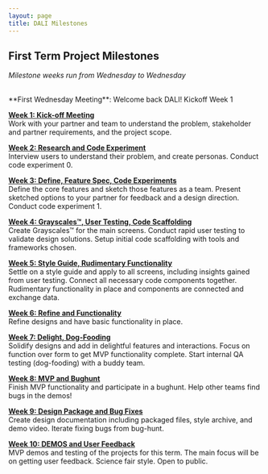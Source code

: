 ```yaml
---
layout: page
title: DALI Milestones
---
```



## First Term Project Milestones

*Milestone weeks run from Wednesday to Wednesday*

<br>
**First Wednesday Meeting**: Welcome back DALI! Kickoff Week 1

[**Week 1: Kick-off Meeting**](week01/)<br>
Work with your partner and team to understand the problem, stakeholder and partner requirements, and the project scope.
<!---(share research in pitch format - what is exciting about this?)--->


[**Week 2: Research and Code Experiment**](week02/)<br>
Interview users to understand their problem, and create personas. Conduct code experiment 0.


[**Week 3: Define, Feature Spec, Code Experiments**](week03/)<br>
Define the core features and sketch those features as a team. Present sketched options to your partner for feedback and a design direction. Conduct code experiment 1.


[**Week 4: Grayscales™, User Testing, Code Scaffolding**](week04/)<br>
Create Grayscales™ for the main screens. Conduct rapid user testing to validate design solutions. Setup initial code scaffolding with tools and frameworks chosen.


[**Week 5: Style Guide, Rudimentary Functionality**](week05/)<br>
Settle on a style guide and apply to all screens, including insights gained from user testing. Connect all necessary code components together. Rudimentary functionality in place and components are connected and exchange data.


[**Week 6: Refine and Functionality**](week06/)<br>
Refine designs and have basic functionality in place.


[**Week 7: Delight, Dog-Fooding**](week07/)<br>
Solidify designs and add in delightful features and interactions. Focus on function over form to get MVP functionality complete. Start internal QA testing (dog-fooding) with a buddy team.


[**Week 8: MVP and Bughunt**](week08/)<br>
Finish MVP functionality and participate in a bughunt. Help other teams find bugs in the demos!


[**Week 9: Design Package and Bug Fixes**](week09/)<br>
Create design documentation including packaged files, style archive, and demo video. Iterate fixing bugs from bug-hunt.


[**Week 10: DEMOS and User Feedback**](week10/)<br>
MVP demos and testing of the projects for this term. The main focus will be on getting user feedback. Science fair style. Open to public.



<!--
## Continuing Term Project Milestones TBD

* **Planning Meeting** (week 1):<br>
  Incorporate feedback and user testing from previous term into a cohesive milestone plan for the term.
  * Everyone: milestone plan, goals

* **User Testing Plan** (week 2):<br>
  Create a testing goal and plan for the term.

* **Implement** (week 3):<br>
  Code, Build, Design.
  * Dev: implement code test framework

* **Test** (week 4):<br>
  Do user testing based on plan.

* **Implement** (week 5):<br>
  Code, Build, Design

* **Test** (week 6):<br>
  Do user testing based on plan. External users.

* **Implement** (week 7):<br>
  Code, Build, Design

* **Bug Hunt** (week 8):<br>
  Finish MVP functionality and participate in a bughunt. Help other teams find bugs in the demos!

* **Design Documentation & Bug Fixing** (week 9):<br>
  Create design documentation such as style guides and demo videos.  Iterate fixing bugs from bughunt.

* **Term Demos and Testing** (week 10):<br>
  MVP demos and testing of the projects for this term. The main focus will be on getting user feedback. Science fair style. Open to public.

  -->
